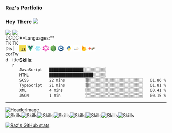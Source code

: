 ### Raz's Portfolio
### Hey There <img src="https://media.giphy.com/media/hvRJCLFzcasrR4ia7z/giphy.gif" width="25px">
<a href="https://discord.gg/XTW52Kt">
  <img align="left" alt="DCTK Discord" width="22px" src="https://raw.githubusercontent.com/peterthehan/peterthehan/master/assets/discord.svg" />
</a>
<a href="https://twitter.com/DiscordToolkit">
  <img align="left" alt="DCTK | Twitter" width="22px" src="https://raw.githubusercontent.com/peterthehan/peterthehan/master/assets/twitter.svg" />
</a>
<br>
**Languages:**  

<code><img height="20" src="https://raw.githubusercontent.com/github/explore/80688e429a7d4ef2fca1e82350fe8e3517d3494d/topics/javascript/javascript.png"></code>
<code><img height="20" src="https://raw.githubusercontent.com/github/explore/80688e429a7d4ef2fca1e82350fe8e3517d3494d/topics/vue/vue.png"></code>
<code><img height="20" src="https://raw.githubusercontent.com/github/explore/80688e429a7d4ef2fca1e82350fe8e3517d3494d/topics/react/react.png"></code>
<code><img height="20" src="https://raw.githubusercontent.com/github/explore/5c058a388828bb5fde0bcafd4bc867b5bb3f26f3/topics/graphql/graphql.png"></code>
<code><img height="20" src="https://raw.githubusercontent.com/github/explore/80688e429a7d4ef2fca1e82350fe8e3517d3494d/topics/nodejs/nodejs.png"></code>
<code><img height="20" src="https://raw.githubusercontent.com/github/explore/80688e429a7d4ef2fca1e82350fe8e3517d3494d/topics/cpp/cpp.png"></code>
<code><img height="20" src="https://raw.githubusercontent.com/github/explore/80688e429a7d4ef2fca1e82350fe8e3517d3494d/topics/python/python.png"></code>
<code><img height="20" src="https://raw.githubusercontent.com/github/explore/80688e429a7d4ef2fca1e82350fe8e3517d3494d/topics/mysql/mysql.png"></code>
<code><img height="20" src="https://raw.githubusercontent.com/github/explore/80688e429a7d4ef2fca1e82350fe8e3517d3494d/topics/firebase/firebase.png"></code>
<code><img height="20" src="https://raw.githubusercontent.com/github/explore/80688e429a7d4ef2fca1e82350fe8e3517d3494d/topics/git/git.png"></code>

**Skills:**
```text
JavaScript   ███████████████░░░░░░░░░░
HTML         ███████████████████░░░░░░
SCSS         22 mins         ▒░░░░░░░░░░░░░░░░░░░░░░░░   01.86 %
TypeScript   21 mins         ▒░░░░░░░░░░░░░░░░░░░░░░░░   01.81 %
XML          4 mins          ░░░░░░░░░░░░░░░░░░░░░░░░░   00.41 %
JSON         1 min           ░░░░░░░░░░░░░░░░░░░░░░░░░   00.15 %
```
---
![HeaderImage](https://i.imgur.com/zNrjkhj.jpg)
<br>
![Skills](https://camo.githubusercontent.com/32a3ee49d1c4fb4fc114a4f0a78bb075e4bdcc1970c06fc7ee48ceb8b8736457/68747470733a2f2f696d672e736869656c64732e696f2f62616467652f636f64652d68746d6c2d4533344632363f6c6f676f3d68746d6c35266c6f676f57696474683d3330266c6162656c436f6c6f723d626c61636b267374796c653d666f722d7468652d6261646765)![Skills](https://camo.githubusercontent.com/7e0d568854cffaaa23f25257b3e1d0e0dcf6f8ee022c21b2ef9d560828777461/68747470733a2f2f696d672e736869656c64732e696f2f62616467652f636f64652d6373732d3135373242363f6c6f676f3d63737333266c6f676f57696474683d3330266c6162656c436f6c6f723d626c61636b267374796c653d666f722d7468652d6261646765266c6f676f436f6c6f723d313537324236)![Skills](https://camo.githubusercontent.com/8381d28de2469b86f8c476ba3e0faff044654f691bb407223e8fb320027a13bf/68747470733a2f2f696d672e736869656c64732e696f2f62616467652f636f64652d6a6176617363726970742d4637444631453f6c6f676f3d6a617661736372697074266c6f676f57696474683d3330266c6162656c436f6c6f723d626c61636b267374796c653d666f722d7468652d6261646765)![Skills](https://camo.githubusercontent.com/48725628dca941abd295c4efe0c50114b041461724e44571bd1b560f555aef5c/68747470733a2f2f696d672e736869656c64732e696f2f62616467652f636f64652d72656163742d626c75653f6c6f676f57696474683d3330266c6162656c436f6c6f723d626c61636b267374796c653d666f722d7468652d6261646765266c6f676f3d7265616374)![Skills](https://camo.githubusercontent.com/6650d9d11db0d99e6ae781675fc56584416f291a84007f7695b7e5b5a2384dea/68747470733a2f2f696d672e736869656c64732e696f2f62616467652f746f6f6c732d626f6f7473747261702d3536334437433f6c6f676f3d626f6f747374726170266c6f676f57696474683d3330266c6162656c436f6c6f723d626c61636b267374796c653d666f722d7468652d6261646765)![Skills](https://camo.githubusercontent.com/c9e6e02617118f09f3a1e2b43748983f91f401f3c67d1d83ee4542d2dbef7a71/68747470733a2f2f696d672e736869656c64732e696f2f62616467652f636f64652d6e6f64652e6a732d3333393933333f6c6f676f3d6e6f64652e6a73266c6f676f57696474683d3330266c6162656c436f6c6f723d626c61636b267374796c653d666f722d7468652d6261646765)![Skills](https://camo.githubusercontent.com/bd16e9b912e2fba3084eb6e17e06ea569b88d1b010958f4dc24a8d88bf1e8a65/68747470733a2f2f696d672e736869656c64732e696f2f62616467652f636f64652d4d6f6e676f44422d3333393933333f6c6f676f3d4d6f6e676f4442266c6f676f57696474683d3330266c6162656c436f6c6f723d626c61636b267374796c653d666f722d7468652d6261646765)![Skills](https://camo.githubusercontent.com/6c7a6c274979fb99140730c71a03eb8721da137c1b8d4db71d7c82f153f308a4/68747470733a2f2f696d672e736869656c64732e696f2f62616467652f636f64652d46697265626173652d4646464630303f6c6f676f3d4669726562617365266c6f676f57696474683d3330266c6162656c436f6c6f723d626c61636b267374796c653d666f722d7468652d6261646765)

[![Raz's GitHub stats](https://github-readme-stats.vercel.app/api?username=TRH-Raz&theme=tokyonight&show_icons=true)](https://github.com/TRH-Raz/github-readme-stats)

